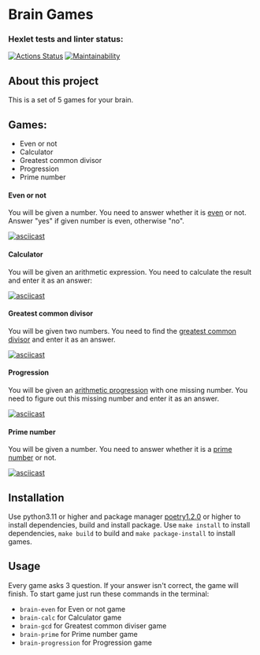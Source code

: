 # Brain Games
### Hexlet tests and linter status:
[![Actions Status](https://github.com/WestNach/python-project-49/workflows/hexlet-check/badge.svg)](https://github.com/WestNach/python-project-49/actions)
[![Maintainability](https://api.codeclimate.com/v1/badges/d202ec7fcde83cb28f47/maintainability)](https://codeclimate.com/github/WestNach/python-project-49/maintainability)

## About this project

This is a set of 5 games for your brain.

## Games:

- Even or not
- Calculator
- Greatest common divisor
- Progression
- Prime number

#### Even or not

You will be given a number. You need to answer whether it is [even](https://en.m.wikipedia.org/wiki/Parity_(mathematics)) or not.
Answer "yes" if given number is even, otherwise "no".

[![asciicast](https://asciinema.org/a/6DNUPqrN9yiGFwewoTDIXdbVC.svg)](https://asciinema.org/a/6DNUPqrN9yiGFwewoTDIXdbVC)

#### Calculator

You will be given an arithmetic expression. You need to calculate the result and enter it as an answer:

[![asciicast](https://asciinema.org/a/CgFTOnN0a6FU7eKLZC6c98kNK.svg)](https://asciinema.org/a/CgFTOnN0a6FU7eKLZC6c98kNK)

#### Greatest common divisor

You will be given two numbers. You need to find the [greatest common divisor](https://en.wikipedia.org/wiki/Greatest_common_divisor) and enter it as an answer.

[![asciicast](https://asciinema.org/a/raaZMTDvDFXCV1aOvrS9Fp6jf.svg)](https://asciinema.org/a/raaZMTDvDFXCV1aOvrS9Fp6jf)

#### Progression

You will be given an [arithmetic progression](https://en.wikipedia.org/wiki/Arithmetic_progression) with one missing number.
You need to figure out this missing number and enter it as an answer.

[![asciicast](https://asciinema.org/a/mgYknWbLQo2LYljJToQPLqbGn.svg)](https://asciinema.org/a/mgYknWbLQo2LYljJToQPLqbGn)


#### Prime number

You will be given a number. You need to answer whether it is a [prime number](https://en.wikipedia.org/wiki/List_of_prime_numbers) or not.

[![asciicast](https://asciinema.org/a/gwTTW2GGs4PY7OcJkpKRkp9of.svg)](https://asciinema.org/a/gwTTW2GGs4PY7OcJkpKRkp9of)


## Installation

Use python3.11 or higher and package manager [poetry1.2.0](https://python-poetry.org/docs/) or higher to install dependencies, build and install package.
Use ```make install``` to install dependencies, ```make build``` to build and ```make package-install``` to install games.

## Usage

Every game asks 3 question. If your answer isn't correct, the game will finish. To start game just run these commands in the terminal:
- ```brain-even``` for Even or not game
- ```brain-calc``` for Calculator game
- ```brain-gcd``` for Greatest common diviser game
- ```brain-prime``` for Prime number game
- ```brain-progression``` for Progression game